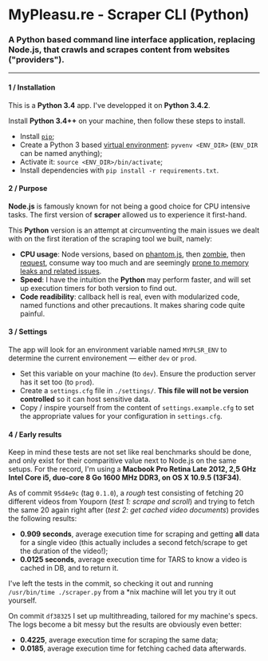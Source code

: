 MyPleasu.re - Scraper CLI (Python)
=================================

### A Python based command line interface application, replacing Node.js, that crawls and scrapes content from websites ("providers").

---

#### 1 / Installation

This is a **Python 3.4** app. I've developped it on **Python 3.4.2**.

Install **Python 3.4++** on your machine, then follow these steps to install.

- Install [`pip`](https://pip.pypa.io/en/latest/installing.html);
- Create a Python 3 based [virtual environment](http://docs.python-guide.org/en/latest/dev/virtualenvs/): `pyvenv <ENV_DIR>` (`ENV_DIR` can be named anything);
- Activate it: `source <ENV_DIR>/bin/activate`;
- Install dependencies with `pip install -r requirements.txt`.

#### 2 / Purpose

**Node.js** is famously known for not being a good choice for CPU intensive tasks. The first version of **scraper** allowed us to experience it first-hand.

This **Python** version is an attempt at circumventing the main issues we dealt with on the first iteration of the scraping tool we built, namely:

- **CPU usage**: Node versions, based on [phantom.js](https://github.com/ariya/phantomjs), then [zombie](http://zombie.labnotes.org/), then [request](https://github.com/request/request), consume way too much and are seemingly [prone to memory leaks and related issues](https://www.google.fr/webhp?sourceid=chrome-instant&ion=1&espv=2&ie=UTF-8#safe=off&q=phantomjs%20memory%20leak).
- **Speed**: I have the intuition the **Python** may perform faster, and will set up execution timers for both version to find out.
- **Code readibility**: callback hell is real, even with modularized code, named functions and other precautions. It makes sharing code quite painful.

#### 3 / Settings

The app will look for an environment variable named `MYPLSR_ENV` to determine the current environement — either `dev` or `prod`.

- Set this variable on your machine (to `dev`). Ensure the production server has it set too (to `prod`).
- Create a `settings.cfg` file in `./settings/`. **This file will not be version controlled** so it can host sensitive data.
- Copy / inspire yourself from the content of `settings.example.cfg` to set the appropriate values for your configuration in `settings.cfg`.

#### 4 / Early results

Keep in mind these tests are not set like real benchmarks should be done, and only exist for their comparitive value next to Node.js on the same setups.
For the record, I'm using a **Macbook Pro Retina Late 2012, 2,5 GHz Intel Core i5, duo-core 8 Go 1600 MHz DDR3, on OS X 10.9.5 (13F34)**.

As of commit `95d4e9c` (tag `0.1.0`), a _rough_ test consisting of fetching 20 different videos from Youporn (_test 1: scrape and scroll_) and trying to fetch the same 20 again right after (_test 2: get cached video documents_) provides the following results:

- **0.909 seconds**, average execution time for scraping and getting **all** data for a single video (this actually includes a second fetch/scrape to get the duration of the video!);
- **0.0125 seconds**, average execution time for TARS to know a video is cached in DB, and to return it.

I've left the tests in the commit, so checking it out and running `/usr/bin/time ./scraper.py` from a *nix machine will let you try it out yourself.

On commit `df38325` I set up multithreading, tailored for my machine's specs. The logs become a bit messy but the results are obviously even better:

- **0.4225**, average execution time for scraping the same data;
- **0.0185**, average execution time for fetching cached data afterwards.
